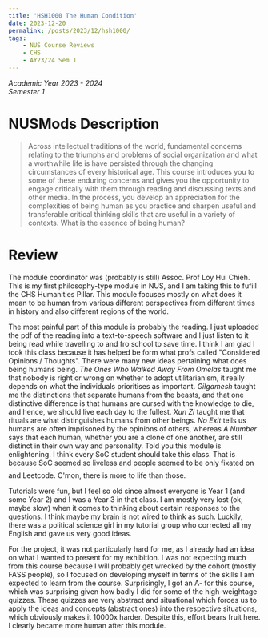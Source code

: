 ```yaml
---
title: 'HSH1000 The Human Condition'
date: 2023-12-20
permalink: /posts/2023/12/hsh1000/
tags:
    - NUS Course Reviews
    - CHS
    - AY23/24 Sem 1
---
```


*Academic Year 2023 - 2024*  
*Semester 1*

# NUSMods Description
> Across intellectual traditions of the world, fundamental concerns relating to the triumphs and problems of social organization and what a worthwhile life is have persisted through the changing circumstances of every historical age. This course introduces you to some of these enduring concerns and gives you the opportunity to engage critically with them through reading and discussing texts and other media. In the process, you develop an appreciation for the complexities of being human as you practice and sharpen useful and transferable critical thinking skills that are useful in a variety of contexts. What is the essence of being human?

# Review
The module coordinator was (probably is still) Assoc. Prof Loy Hui Chieh. This is my first philosophy-type module in NUS, and I am taking this to fufill the CHS Humanities Pillar. This module focuses mostly on what does it mean to be human from various different perspectives from different times in history and also different regions of the world.

The most painful part of this module is probably the reading. I just uploaded the pdf of the reading into a text-to-speech software and I just listen to it being read while travelling to and fro school to save time. I think I am glad I took this class because it has helped be form what profs called "Considered Opinions / Thoughts". There were many new ideas pertaining what does being humans being. *The Ones Who Walked Away From Omelas* taught me that nobody is right or wrong on whether to adopt utilitarianism, it really depends on what the individuals prioritises as important. *Gilgamesh* taught me the distinctions that separate humans from the beasts, and that one distinctive difference is that humans are cursed with the knowledge to die, and hence, we should live each day to the fullest. *Xun Zi* taught me that rituals are what distinguishes humans from other beings. *No Exit* tells us humans are often imprisoned by the opinions of others, whereas *A Number* says that each human, whether you are a clone of one another, are still distinct in their own way and personality. Told you this module is enlightening. I think every SoC student should take this class. That is because SoC seemed so liveless and people seemed to be only fixated on $$$$ and Leetcode. C'mon, there is more to life than those. 

Tutorials were fun, but I feel so old since almost everyone is Year 1 (and some Year 2) and I was a Year 3 in that class. I am mostly very lost (ok, maybe slow) when it comes to thinking about certain responses to the questions. I think maybe my brain is not wired to think as such. Luckily, there was a political science girl in my tutorial group who corrected all my English and gave us very good ideas. 

For the project, it was not particularly hard for me, as I already had an idea on what I wanted to present for my exhibition. I was not expecting much from this course because I will probably get wrecked by the cohort (mostly FASS people), so I focused on developing myself in terms of the skills I am expected to learn from the course. Surprisingly, I got an A- for this course, which was surprising given how badly I did for some of the high-weightage quizzes. These quizzes are very abstract and situational which forces us to apply the ideas and concepts (abstract ones) into the respective situations, which obviously makes it 10000x harder. Despite this, effort bears fruit here. I clearly became more human after this module.


